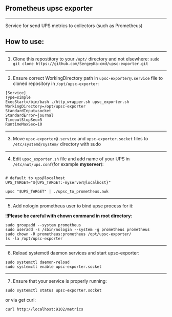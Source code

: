 ## Prometheus upsc exporter
------------
Service for send UPS metrics to collectors (such as Prometheus)

## How to use:
------------
1. Clone this repostitory to your ```/opt/``` directory and not elsewhere:
```sudo git clone https://github.com/SergeyKa-cmd/upsc-exporter.git```

-----------
2. Ensure correct WorkingDirectory path in ```upsc-exporter@.service``` file to cloned repository in ```/opt/upsc-exporter```:
```
[Service]
Type=simple
ExecStart=/bin/bash ./http_wrapper.sh upsc_exporter.sh
WorkingDirectory=/opt/upsc-exporter
StandardInput=socket
StandardError=journal
TimeoutStopSec=5
RuntimeMaxSec=10
```
-----------
3. Move ```upsc-exporter@.service``` and ```upsc-exporter.socket``` files to ```/etc/systemd/system/``` directory with sudo

-----------
4. Edit ```upsc_exporter.sh``` file and add name of your UPS in ```/etc/nut/ups.conf```(for example **myserver**):
```#!/bin/bash

# default to ups@localhost
UPS_TARGET="${UPS_TARGET:-myserver@localhost}"

upsc "$UPS_TARGET" | ./upsc_to_prometheus.awk
```
-----------
5. Add nologin prometheus user to bind upsc process for it:

!!**Please be careful with chown command in root directory**:
```
sudo groupadd --system prometheus
sudo useradd -s /sbin/nologin --system -g prometheus prometheus
sudo chown -R prometheus:prometheus /opt/upsc-exporter/
ls -la /opt/upsc-exporter
``` 
-----------
6. Reload systemctl daemon services and start upsc-exporter:
```
sudo systemctl daemon-reload
sudo systemctl enable upsc-exporter.socket
``` 
-----------
7. Ensure that your service is properly running:

```
sudo systemctl status upsc-exporter.socket
```
or via get curl:
```
curl http://localhost:9102/metrics
```

